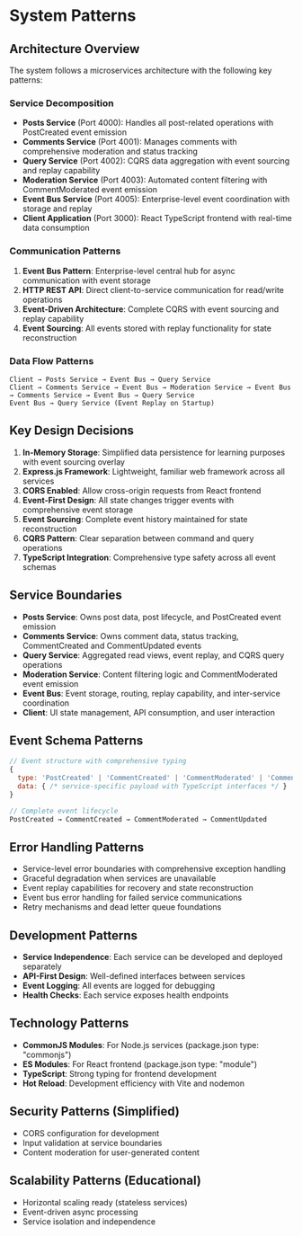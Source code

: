 # System Patterns

## Architecture Overview
The system follows a microservices architecture with the following key patterns:

### Service Decomposition
- **Posts Service** (Port 4000): Handles all post-related operations with PostCreated event emission
- **Comments Service** (Port 4001): Manages comments with comprehensive moderation and status tracking
- **Query Service** (Port 4002): CQRS data aggregation with event sourcing and replay capability
- **Moderation Service** (Port 4003): Automated content filtering with CommentModerated event emission
- **Event Bus Service** (Port 4005): Enterprise-level event coordination with storage and replay
- **Client Application** (Port 3000): React TypeScript frontend with real-time data consumption

### Communication Patterns
1. **Event Bus Pattern**: Enterprise-level central hub for async communication with event storage
2. **HTTP REST API**: Direct client-to-service communication for read/write operations
3. **Event-Driven Architecture**: Complete CQRS with event sourcing and replay capability
4. **Event Sourcing**: All events stored with replay functionality for state reconstruction

### Data Flow Patterns
```
Client → Posts Service → Event Bus → Query Service
Client → Comments Service → Event Bus → Moderation Service → Event Bus → Comments Service → Event Bus → Query Service
Event Bus → Query Service (Event Replay on Startup)
```

## Key Design Decisions
1. **In-Memory Storage**: Simplified data persistence for learning purposes with event sourcing overlay
2. **Express.js Framework**: Lightweight, familiar web framework across all services
3. **CORS Enabled**: Allow cross-origin requests from React frontend
4. **Event-First Design**: All state changes trigger events with comprehensive event storage
5. **Event Sourcing**: Complete event history maintained for state reconstruction
6. **CQRS Pattern**: Clear separation between command and query operations
7. **TypeScript Integration**: Comprehensive type safety across all event schemas

## Service Boundaries
- **Posts Service**: Owns post data, post lifecycle, and PostCreated event emission
- **Comments Service**: Owns comment data, status tracking, CommentCreated and CommentUpdated events
- **Query Service**: Aggregated read views, event replay, and CQRS query operations  
- **Moderation Service**: Content filtering logic and CommentModerated event emission
- **Event Bus**: Event storage, routing, replay capability, and inter-service coordination
- **Client**: UI state management, API consumption, and user interaction

## Event Schema Patterns
```javascript
// Event structure with comprehensive typing
{
  type: 'PostCreated' | 'CommentCreated' | 'CommentModerated' | 'CommentUpdated',
  data: { /* service-specific payload with TypeScript interfaces */ }
}

// Complete event lifecycle
PostCreated → CommentCreated → CommentModerated → CommentUpdated
```

## Error Handling Patterns
- Service-level error boundaries with comprehensive exception handling
- Graceful degradation when services are unavailable
- Event replay capabilities for recovery and state reconstruction
- Event bus error handling for failed service communications
- Retry mechanisms and dead letter queue foundations

## Development Patterns
- **Service Independence**: Each service can be developed and deployed separately
- **API-First Design**: Well-defined interfaces between services
- **Event Logging**: All events are logged for debugging
- **Health Checks**: Each service exposes health endpoints

## Technology Patterns
- **CommonJS Modules**: For Node.js services (package.json type: "commonjs")
- **ES Modules**: For React frontend (package.json type: "module")
- **TypeScript**: Strong typing for frontend development
- **Hot Reload**: Development efficiency with Vite and nodemon

## Security Patterns (Simplified)
- CORS configuration for development
- Input validation at service boundaries
- Content moderation for user-generated content

## Scalability Patterns (Educational)
- Horizontal scaling ready (stateless services)
- Event-driven async processing
- Service isolation and independence
